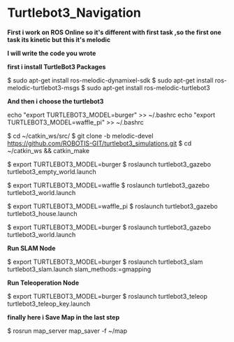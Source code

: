 # Turtlebot3_Navigation
**First i work on ROS Online so it's different with first task ,so the first one task its kinetic but this it's melodic**

**I will write the code you wrote**

 **first i  install TurtleBot3 Packages**

$ sudo apt-get install ros-melodic-dynamixel-sdk
$ sudo apt-get install ros-melodic-turtlebot3-msgs
$ sudo apt-get install ros-melodic-turtlebot3

**And then i choose the turtlebot3**

echo "export TURTLEBOT3_MODEL=burger" >> ~/.bashrc
echo "export TURTLEBOT3_MODEL=waffle_pi" >> ~/.bashrc

$ cd ~/catkin_ws/src/
$ git clone -b melodic-devel https://github.com/ROBOTIS-GIT/turtlebot3_simulations.git
$ cd ~/catkin_ws && catkin_make



$ export TURTLEBOT3_MODEL=burger
$ roslaunch turtlebot3_gazebo turtlebot3_empty_world.launch




$ export TURTLEBOT3_MODEL=waffle
$ roslaunch turtlebot3_gazebo turtlebot3_world.launch




$ export TURTLEBOT3_MODEL=waffle_pi
$ roslaunch turtlebot3_gazebo turtlebot3_house.launch




$ export TURTLEBOT3_MODEL=burger
$ roslaunch turtlebot3_gazebo turtlebot3_world.launch



**Run SLAM Node**


$ export TURTLEBOT3_MODEL=burger
$ roslaunch turtlebot3_slam turtlebot3_slam.launch slam_methods:=gmapping





**Run Teleoperation Node**


$ export TURTLEBOT3_MODEL=burger
$ roslaunch turtlebot3_teleop turtlebot3_teleop_key.launch


**finally here i Save Map in the last step**

$ rosrun map_server map_saver -f ~/map
